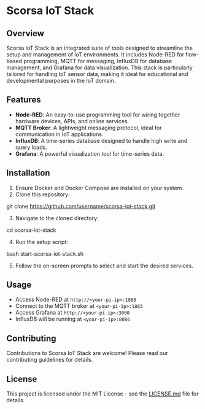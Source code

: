 # Scorsa IoT Stack

## Overview
Scorsa IoT Stack is an integrated suite of tools designed to streamline the setup and management of IoT environments. It includes Node-RED for flow-based programming, MQTT for messaging, InfluxDB for database management, and Grafana for data visualization. This stack is particularly tailored for handling IoT sensor data, making it ideal for educational and developmental purposes in the IoT domain.

## Features
- **Node-RED**: An easy-to-use programming tool for wiring together hardware devices, APIs, and online services.
- **MQTT Broker**: A lightweight messaging protocol, ideal for communication in IoT applications.
- **InfluxDB**: A time-series database designed to handle high write and query loads.
- **Grafana**: A powerful visualization tool for time-series data.

## Installation
1. Ensure Docker and Docker Compose are installed on your system.
2. Clone this repository:

git clone https://github.com/username/scorsa-iot-stack.git

3. Navigate to the cloned directory:

cd scorsa-iot-stack

4. Run the setup script:

bash start-scorsa-iot-stack.sh

5. Follow the on-screen prompts to select and start the desired services.

## Usage
- Access Node-RED at `http://<your-pi-ip>:1880`
- Connect to the MQTT broker at `<your-pi-ip>:1883`
- Access Grafana at `http://<your-pi-ip>:3000`
- InfluxDB will be running at `<your-pi-ip>:8086`

## Contributing
Contributions to Scorsa IoT Stack are welcome! Please read our contributing guidelines for details.

## License
This project is licensed under the MIT License - see the [LICENSE.md](LICENSE.md) file for details.

